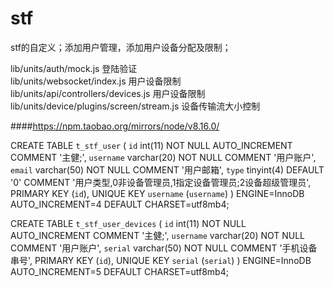 # stf
stf的自定义；添加用户管理，添加用户设备分配及限制；

lib/units/auth/mock.js 登陆验证<br>
lib/units/websocket/index.js 用户设备限制<br>
lib/units/api/controllers/devices.js 用户设备限制<br>
lib/units/device/plugins/screen/stream.js 设备传输流大小控制<br>

####https://npm.taobao.org/mirrors/node/v8.16.0/<br>

CREATE TABLE `t_stf_user` (
  `id` int(11) NOT NULL AUTO_INCREMENT COMMENT '主健;',
  `username` varchar(20) NOT NULL COMMENT '用户账户',
  `email` varchar(50) NOT NULL COMMENT '用户邮箱',
  `type` tinyint(4) DEFAULT '0' COMMENT '用户类型,0非设备管理员,1指定设备管理员;2设备超级管理员',
  PRIMARY KEY (`id`),
  UNIQUE KEY `username` (`username`)
) ENGINE=InnoDB AUTO_INCREMENT=4 DEFAULT CHARSET=utf8mb4;


CREATE TABLE `t_stf_user_devices` (
  `id` int(11) NOT NULL AUTO_INCREMENT COMMENT '主健;',
  `username` varchar(20) NOT NULL COMMENT '用户账户',
  `serial` varchar(50) NOT NULL COMMENT '手机设备串号',
  PRIMARY KEY (`id`),
  UNIQUE KEY `serial` (`serial`)
) ENGINE=InnoDB AUTO_INCREMENT=5 DEFAULT CHARSET=utf8mb4;

